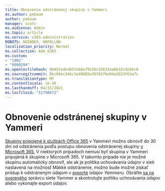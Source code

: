 ```yaml
---
title: Obnovenie odstránenej skupiny v Yammeri
ms.author: pebaum
author: pebaum
manager: scotv
ms.audience: Admin
ms.topic: article
ms.service: o365-administration
ROBOTS: NOINDEX, NOFOLLOW
localization_priority: Normal
ms.collection: Adm_O365
ms.custom:
- "1902"
- "9000294"
ms.openlocfilehash: 96457eded837e68a79226c32632ea8632cde56c0
ms.sourcegitcommit: 8bc60ec34bc1e40685e3976576e04a2623f63a7c
ms.translationtype: MT
ms.contentlocale: sk-SK
ms.lasthandoff: 04/15/2021
ms.locfileid: "51798672"
---
```

# <a name="restore-a-deleted-yammer-group"></a>Obnovenie odstránenej skupiny v Yammeri

[Skupiny pripojené k službách Office 365](https://docs.microsoft.com/yammer/manage-yammer-groups/yammer-and-office-365-groups) v Yammeri možno obnoviť do 30 dní od odstránenia podľa postupu obnovenia odstránenej skupiny [v Microsoft 365.](https://docs.microsoft.com/microsoft-365/admin/create-groups/restore-deleted-group)
V niektorých prípadoch nemusí byť skupina v Yammeri pripojená k skupine v Microsoft 365. V takomto prípade nie je možné skupinu automaticky obnoviť, ale ak je politika uchovávania údajov v sieti [](https://docs.microsoft.com/yammer/manage-security-and-compliance/manage-data-compliance) nastavená na možnosť Mäkké odstránenie, možno bude možné získať prístup k odstráneným údajom v [exporte](https://docs.microsoft.com/yammer/manage-security-and-compliance/export-yammer-enterprise-data) údajov *Yammeru.* Obráťte [sa na overeného](https://docs.microsoft.com/yammer/manage-yammer-users/manage-yammer-admins) správcu siete Yammer a skontrolujte politiku uchovávania údajov alebo vykonajte export údajov.
